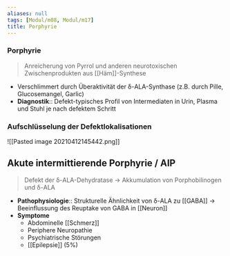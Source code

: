 ```yaml
---
aliases: null
tags: [Modul/m08, Modul/m17]
title: Porphyrie
---
```

### Porphyrie 
> Anreicherung von Pyrrol und anderen neurotoxischen Zwischenprodukten aus [[Häm]]-Synthese
- Verschlimmert durch Überaktivität der δ-ALA-Synthase (z.B. durch Pille, Glucosemangel, Garlic)
- **Diagnostik**:: Defekt-typisches Profil von Intermediaten in Urin, Plasma und Stuhl je nach defektem Schritt

### Aufschlüsselung der Defektlokalisationen
![[Pasted image 20210412145442.png]]

## Akute intermittierende Porphyrie / AIP
> Defekt der δ-ALA-Dehydratase → Akkumulation von Porphobilinogen und δ-ALA
- **Pathophysiologie**:: Strukturelle Ähnlichkeit von δ-ALA zu [[GABA]] → Beeinflussung des Reuptake von GABA in [[Neuron]]
- **Symptome**
	- Abdominelle [[Schmerz]]
	- Periphere Neuropathie
	- Psychiatrische Störungen
	- [[Epilepsie]] (5%)